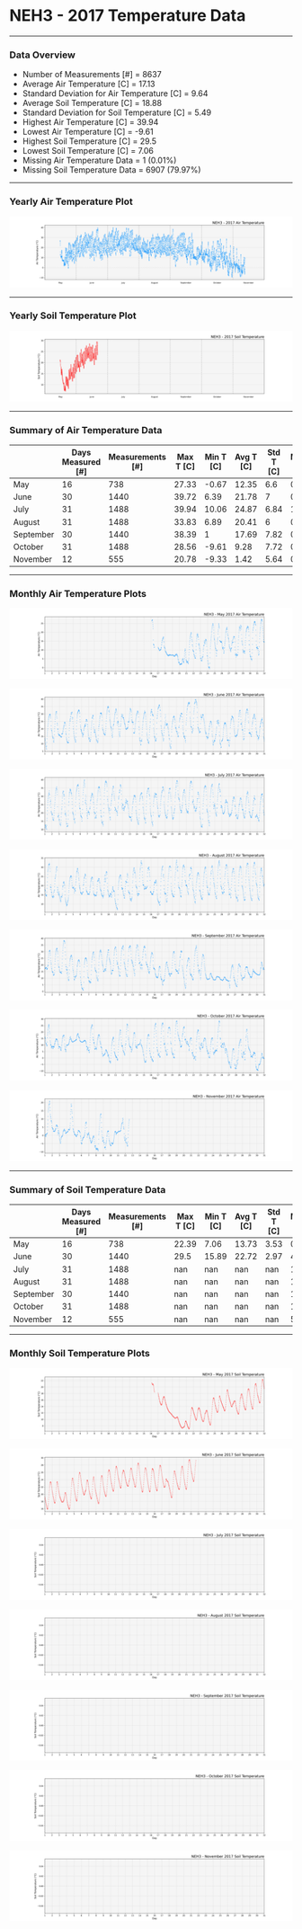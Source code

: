 # NEH3 - 2017 Temperature Data

***

### Data Overview

- Number of Measurements [#] = 8637
- Average Air Temperature [C] = 17.13
- Standard Deviation for Air Temperature [C] = 9.64
- Average Soil Temperature [C] = 18.88
- Standard Deviation for Soil Temperature [C] = 5.49
- Highest Air Temperature [C] = 39.94
- Lowest Air Temperature [C] = -9.61
- Highest Soil Temperature [C] = 29.5
- Lowest Soil Temperature [C] = 7.06
- Missing Air Temperature Data = 1 (0.01%)
- Missing Soil Temperature Data = 6907 (79.97%)

***

### Yearly Air Temperature Plot

![](2017_Air_Temperature_Scatter_Plot.png)

***

### Yearly Soil Temperature Plot

![](2017_Soil_Temperature_Scatter_Plot.png)

***

### Summary of Air Temperature Data

|           |   Days Measured [#] |   Measurements [#] |   Max T [C] |   Min T [C] |   Avg T [C] |   Std T [C] |   Missing [C] |   Missing [%] |
|-----------|---------------------|--------------------|-------------|-------------|-------------|-------------|---------------|---------------|
| May       |                  16 |                738 |       27.33 |       -0.67 |       12.35 |        6.6  |             0 |          0    |
| June      |                  30 |               1440 |       39.72 |        6.39 |       21.78 |        7    |             0 |          0    |
| July      |                  31 |               1488 |       39.94 |       10.06 |       24.87 |        6.84 |             1 |          0.07 |
| August    |                  31 |               1488 |       33.83 |        6.89 |       20.41 |        6    |             0 |          0    |
| September |                  30 |               1440 |       38.39 |        1    |       17.69 |        7.82 |             0 |          0    |
| October   |                  31 |               1488 |       28.56 |       -9.61 |        9.28 |        7.72 |             0 |          0    |
| November  |                  12 |                555 |       20.78 |       -9.33 |        1.42 |        5.64 |             0 |          0    |

***

### Monthly Air Temperature Plots

![](05_2017_Air_Temperature_Scatter_Plot.png)

![](06_2017_Air_Temperature_Scatter_Plot.png)

![](07_2017_Air_Temperature_Scatter_Plot.png)

![](08_2017_Air_Temperature_Scatter_Plot.png)

![](09_2017_Air_Temperature_Scatter_Plot.png)

![](10_2017_Air_Temperature_Scatter_Plot.png)

![](11_2017_Air_Temperature_Scatter_Plot.png)

***

### Summary of Soil Temperature Data

|           |   Days Measured [#] |   Measurements [#] |   Max T [C] |   Min T [C] |   Avg T [C] |   Std T [C] |   Missing [C] |   Missing [%] |
|-----------|---------------------|--------------------|-------------|-------------|-------------|-------------|---------------|---------------|
| May       |                  16 |                738 |       22.39 |        7.06 |       13.73 |        3.53 |             0 |          0    |
| June      |                  30 |               1440 |       29.5  |       15.89 |       22.72 |        2.97 |           448 |         31.11 |
| July      |                  31 |               1488 |      nan    |      nan    |      nan    |      nan    |          1488 |        100    |
| August    |                  31 |               1488 |      nan    |      nan    |      nan    |      nan    |          1488 |        100    |
| September |                  30 |               1440 |      nan    |      nan    |      nan    |      nan    |          1440 |        100    |
| October   |                  31 |               1488 |      nan    |      nan    |      nan    |      nan    |          1488 |        100    |
| November  |                  12 |                555 |      nan    |      nan    |      nan    |      nan    |           555 |        100    |

***

### Monthly Soil Temperature Plots

![](05_2017_Soil_Temperature_Scatter_Plot.png)

![](06_2017_Soil_Temperature_Scatter_Plot.png)

![](07_2017_Soil_Temperature_Scatter_Plot.png)

![](08_2017_Soil_Temperature_Scatter_Plot.png)

![](09_2017_Soil_Temperature_Scatter_Plot.png)

![](10_2017_Soil_Temperature_Scatter_Plot.png)

![](11_2017_Soil_Temperature_Scatter_Plot.png)


